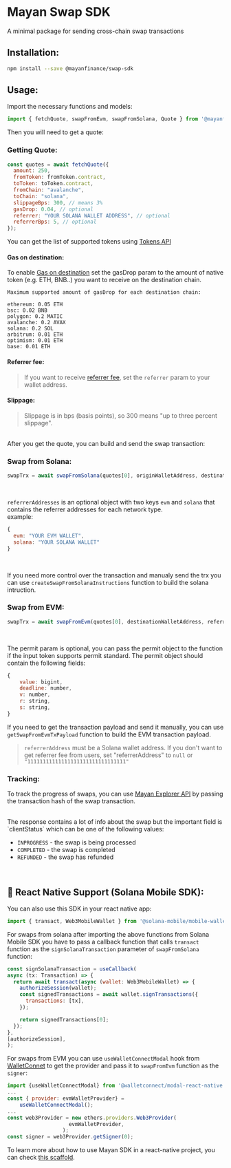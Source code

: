 
# Mayan Swap SDK
A minimal package for sending cross-chain swap transactions

## Installation:

```bash
npm install --save @mayanfinance/swap-sdk
```

## Usage: 

Import the necessary functions and models: 

```javascript
import { fetchQuote, swapFromEvm, swapFromSolana, Quote } from '@mayanfinance/swap-sdk'
```

Then you will need to get a quote:

### Getting Quote:
```javascript
const quotes = await fetchQuote({
  amount: 250,
  fromToken: fromToken.contract,
  toToken: toToken.contract,
  fromChain: "avalanche",
  toChain: "solana",
  slippageBps: 300, // means 3%
  gasDrop: 0.04, // optional
  referrer: "YOUR SOLANA WALLET ADDRESS", // optional
  referrerBps: 5, // optional
});
```

You can get the list of supported tokens using [Tokens API](https://price-api.mayan.finance/swagger/)

#### Gas on destination:
To enable [Gas on destination](https://docs.mayan.finance/dapp/gas-on-destination) set the gasDrop param to the amount of native token (e.g. ETH, BNB..) you want to receive on the destination chain.


```
Maximum supported amount of gasDrop for each destination chain:

ethereum: 0.05 ETH
bsc: 0.02 BNB
polygon: 0.2 MATIC
avalanche: 0.2 AVAX
solana: 0.2 SOL
arbitrum: 0.01 ETH
optimism: 0.01 ETH
base: 0.01 ETH
```

#### Referrer fee:
> If you want to receive [referrer fee](https://docs.mayan.finance/integration/referral), set the `referrer` param to your wallet address.

#### Slippage:
> Slippage is in bps (basis points), so 300 means "up to three percent slippage".

<br />
After you get the quote, you can build and send the swap transaction:

### Swap from Solana:

```javascript
swapTrx = await swapFromSolana(quotes[0], originWalletAddress, destinationWalletAddress, referrerAddresses, signSolanaTransaction, solanaConnection)
```
<br />

`referrerAddresses` is an optional object with two keys `evm` and `solana` that contains the referrer addresses for each network type.
<br />
example:

```javascript
{
  evm: "YOUR EVM WALLET",
  solana: "YOUR SOLANA WALLET"
}
```
<br />

If you need more control over the transaction and manualy send the trx you can use `createSwapFromSolanaInstructions` function to build the solana intruction.


### Swap from EVM:

```javascript
swapTrx = await swapFromEvm(quotes[0], destinationWalletAddress, referrerAddress, provider, signer, permit?)
```
<br />

The permit param is optional, you can pass the permit object to the function if the input token supports permit standard. The permit object should contain the following fields:

```javascript
{
	value: bigint,
	deadline: number,
	v: number,
	r: string,
	s: string,
}
```
If you need to get the transaction payload and send it manually, you can use `getSwapFromEvmTxPayload` function to build the EVM transaction payload.

>`referrerAddress` must be a Solana wallet address. If you don't want to get referrer fee from users, set "referrerAddress" to ```null``` or `"11111111111111111111111111111111"`
### Tracking:
To track the progress of swaps, you can use [Mayan Explorer API](https://explorer-api.mayan.finance/swagger/#/default/SwapDetailsController_getSwapByTrxHash) by passing the transaction hash of the swap transaction.

<br />
The response contains a lot of info about the swap but the important field is `clientStatus` which can be one of the following values:

- `INPROGRESS` - the swap is being processed
- `COMPLETED` - the swap is completed
- `REFUNDED` - the swap has refunded

<br />

## 📱 React Native Support (Solana Mobile SDK):

You can also use this SDK in your react native app:
<br />
```javascript
import { transact, Web3MobileWallet } from '@solana-mobile/mobile-wallet-adapter-protocol-web3js';
```

For swaps from solana after importing the above functions from Solana Mobile SDK you have to pass a callback function that calls `transact` function as the `signSolanaTransaction` parameter of `swapFromSolana` function:


```javascript
const signSolanaTransaction = useCallback(
async (tx: Transaction) => {
  return await transact(async (wallet: Web3MobileWallet) => {
    authorizeSession(wallet);
    const signedTransactions = await wallet.signTransactions({
      transactions: [tx],
    });

    return signedTransactions[0];
  });
},
[authorizeSession],
);
```

For swaps from EVM you can use `useWalletConnectModal` hook from  [WalletConnet](https://github.com/WalletConnect/modal-react-native) to get the provider and pass it to `swapFromEvm` function as the `signer`:

```javascript
import {useWalletConnectModal} from '@walletconnect/modal-react-native';
...
const { provider: evmWalletProvider} =
    useWalletConnectModal();
...
const web3Provider = new ethers.providers.Web3Provider(
                    evmWalletProvider,
                  );
const signer = web3Provider.getSigner(0);
```

To learn more about how to use Mayan SDK in a react-native project, you can check [this scaffold](https://github.com/mayan-finance/react-native-scaffold).
